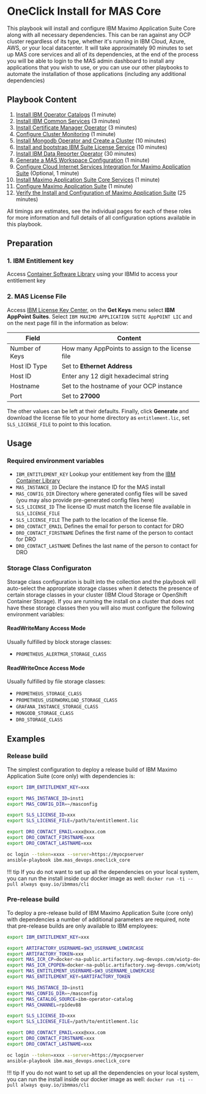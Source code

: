 # OneClick Install for MAS Core

This playbook will install and configure IBM Maximo Application Suite Core along with all necessary dependencies.  This can be ran against any OCP cluster regardless of its type, whether it's running in IBM Cloud, Azure, AWS, or your local datacenter.  It will take approximately 90 minutes to set up MAS core services and all of its dependencies, at the end of the process you will be able to login to the MAS admin dashboard to install any applications that you wish to use, or you can use our other playbooks to automate the installation of those applications (including any additional dependencies)

## Playbook Content
1. [Install IBM Operator Catalogs](../roles/ibm_catalogs.md) (1 minute)
2. [Install IBM Common Services](../roles/common_services.md) (3 minutes)
3. [Install Certificate Manager Operator](../roles/cert_manager.md) (3 minutes)
4. [Configure Cluster Monitoring](../roles/cluster_monitoring.md) (1 minute)
5. [Install Mongodb Operator and Create a Cluster](../roles/mongodb.md) (10 minutes)
6. [Install and bootstrap IBM Suite License Service](../roles/sls.md) (10 minutes)
7. [Install IBM Data Reporter Operator](../roles/dro.md) (30 minutes)
8. [Generate a MAS Workspace Configuration](../roles/gencfg_workspace.md) (1 minute)
9. [Configure Cloud Internet Services Integration for Maximo Application Suite](../roles/suite_dns.md) (Optional, 1 minute)
10. [Install Maximo Application Suite Core Services](../roles/suite_install.md) (1 minute)
11. [Configure Maximo Application Suite](../roles/suite_config.md) (1 minute)
12. [Verify the Install and Configuration of Maximo Application Suite](../roles/suite_verify.md) (25 minutes)

All timings are estimates, see the individual pages for each of these roles for more information and full details of all configuration options available in this playbook.


## Preparation

### 1. IBM Entitlement key
Access [Container Software Library](https://myibm.ibm.com/products-services/containerlibrary) using your IBMId to access your entitlement key

### 2. MAS License File
Access [IBM License Key Center](https://licensing.subscribenet.com/control/ibmr/login), on the **Get Keys** menu select **IBM AppPoint Suites**.  Select `IBM MAXIMO APPLICATION SUITE AppPOINT LIC` and on the next page fill in the information as below:

| Field            | Content                                           |
| ---------------- | ------------------------------------------------- |
| Number of Keys   | How many AppPoints to assign to the license file  |
| Host ID Type     | Set to **Ethernet Address**                       |
| Host ID          | Enter any 12 digit hexadecimal string             |
| Hostname         | Set to the hostname of your OCP instance          |
| Port             | Set to **27000**                                  |


The other values can be left at their defaults.  Finally, click **Generate** and download the license file to your home directory as `entitlement.lic`, set `SLS_LICENSE_FILE` to point to this location.


## Usage

### Required environment variables

- `IBM_ENTITLEMENT_KEY` Lookup your entitlement key from the [IBM Container Library](https://myibm.ibm.com/products-services/containerlibrary)
- `MAS_INSTANCE_ID` Declare the instance ID for the MAS install
- `MAS_CONFIG_DIR` Directory where generated config files will be saved (you may also provide pre-generated config files here)
- `SLS_LICENSE_ID` The license ID must match the license file available in `SLS_LICENSE_FILE`
- `SLS_LICENSE_FILE` The path to the location of the license file.
- `DRO_CONTACT_EMAIL` Defines the email for person to contact for DRO 
- `DRO_CONTACT_FIRSTNAME` Defines the first name of the person to contact for DRO 
- `DRO_CONTACT_LASTNAME` Defines the last name of the person to contact for DRO 


### Storage Class Configuraton
Storage class configuration is built into the collection and the playbook will auto-select the appropriate storage classes when it detects the presence of certain storage classes in your cluster (IBM Cloud Storage or OpenShift Container Storage).  If you are running the install on a cluster that does not have these storage classes then you will also must configure the following environment variables:

#### ReadWriteMany Access Mode
Usually fulfilled by block storage classes:

- `PROMETHEUS_ALERTMGR_STORAGE_CLASS`

#### ReadWriteOnce Access Mode
Usually fulfilled by file storage classes:

- `PROMETHEUS_STORAGE_CLASS`
- `PROMETHEUS_USERWORKLOAD_STORAGE_CLASS`
- `GRAFANA_INSTANCE_STORAGE_CLASS`
- `MONGODB_STORAGE_CLASS`
- `DRO_STORAGE_CLASS`


## Examples

### Release build
The simplest configuration to deploy a release build of IBM Maximo Application Suite (core only) with dependencies is:
```bash
export IBM_ENTITLEMENT_KEY=xxx

export MAS_INSTANCE_ID=inst1
export MAS_CONFIG_DIR=~/masconfig

export SLS_LICENSE_ID=xxx
export SLS_LICENSE_FILE=/path/to/entitlement.lic

export DRO_CONTACT_EMAIL=xxx@xxx.com
export DRO_CONTACT_FIRSTNAME=xxx
export DRO_CONTACT_LASTNAME=xxx

oc login --token=xxxx --server=https://myocpserver
ansible-playbook ibm.mas_devops.oneclick_core
```

!!! tip
    If you do not want to set up all the dependencies on your local system, you can run the install inside our docker image as well: `docker run -ti --pull always quay.io/ibmmas/cli`


### Pre-release build
To deploy a pre-release build of IBM Maximo Application Suite (core only) with dependencies a number of additional parameters are required, note that pre-release builds are only available to IBM employees:

```bash
export IBM_ENTITLEMENT_KEY=xxx

export ARTIFACTORY_USERNAME=$W3_USERNAME_LOWERCASE
export ARTIFACTORY_TOKEN=xxx
export MAS_ICR_CP=docker-na-public.artifactory.swg-devops.com/wiotp-docker-local
export MAS_ICR_CPOPEN=docker-na-public.artifactory.swg-devops.com/wiotp-docker-local
export MAS_ENTITLEMENT_USERNAME=$W3_USERNAME_LOWERCASE
export MAS_ENTITLEMENT_KEY=$ARTIFACTORY_TOKEN

export MAS_INSTANCE_ID=inst1
export MAS_CONFIG_DIR=~/masconfig
export MAS_CATALOG_SOURCE=ibm-operator-catalog
export MAS_CHANNEL=rp1dev88

export SLS_LICENSE_ID=xxx
export SLS_LICENSE_FILE=/path/to/entitlement.lic

export DRO_CONTACT_EMAIL=xxx@xxx.com
export DRO_CONTACT_FIRSTNAME=xxx
export DRO_CONTACT_LASTNAME=xxx

oc login --token=xxxx --server=https://myocpserver
ansible-playbook ibm.mas_devops.oneclick_core
```

!!! tip
    If you do not want to set up all the dependencies on your local system, you can run the install inside our docker image as well: `docker run -ti --pull always quay.io/ibmmas/cli`
